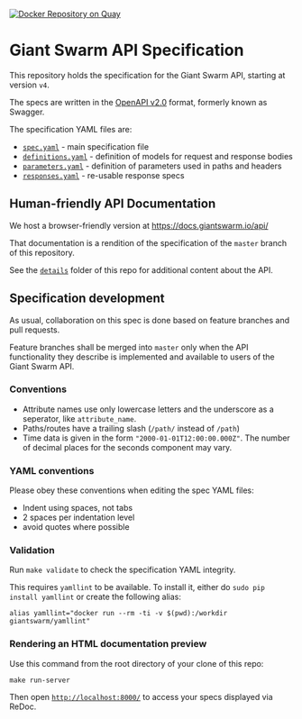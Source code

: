 [![Docker Repository on Quay](https://quay.io/repository/giantswarm/api-spec/status "Docker Repository on Quay")](https://quay.io/repository/giantswarm/api-spec)

# Giant Swarm API Specification

This repository holds the specification for the Giant Swarm API, starting at version `v4`.

The specs are written in the [OpenAPI v2.0](https://github.com/OAI/OpenAPI-Specification/blob/master/versions/2.0.md) format, formerly known as Swagger.

The specification YAML files are:

- [`spec.yaml`](https://github.com/giantswarm/api-spec/blob/master/spec.yaml) - main specification file
- [`definitions.yaml`](https://github.com/giantswarm/api-spec/blob/master/definitions.yaml) - definition of models for request and response bodies
- [`parameters.yaml`](https://github.com/giantswarm/api-spec/blob/master/parameters.yaml) - definition of parameters used in paths and headers
- [`responses.yaml`](https://github.com/giantswarm/api-spec/blob/master/responses.yaml) - re-usable response specs


## Human-friendly API Documentation

We host a browser-friendly version at https://docs.giantswarm.io/api/

That documentation is a rendition of the specification of the `master` branch of this repository.

See the [`details`](https://github.com/giantswarm/api-spec/tree/master/details) folder of this repo for additional content about the API.

## Specification development

As usual, collaboration on this spec is done based on feature branches and pull requests.

Feature branches shall be merged into `master` only when the API functionality they describe is implemented and available to users of the Giant Swarm API.

### Conventions

- Attribute names use only lowercase letters and the underscore as a seperator, like `attribute_name`.
- Paths/routes have a trailing slash (`/path/` instead of `/path`)
- Time data is given in the form `"2000-01-01T12:00:00.000Z"`. The number of decimal places for the seconds component may vary.

### YAML conventions

Please obey these conventions when editing the spec YAML files:

- Indent using spaces, not tabs
- 2 spaces per indentation level
- avoid quotes where possible

### Validation

Run `make validate` to check the specification YAML integrity.

This requires `yamllint` to be available. To install it, either do `sudo pip install yamllint` or create the following alias:

```
alias yamllint="docker run --rm -ti -v $(pwd):/workdir giantswarm/yamllint"
```

### Rendering an HTML documentation preview

Use this command from the root directory of your clone of this repo:

```nohighlight
make run-server
```

Then open [`http://localhost:8000/`](http://localhost:8000/) to access your specs displayed via ReDoc.


